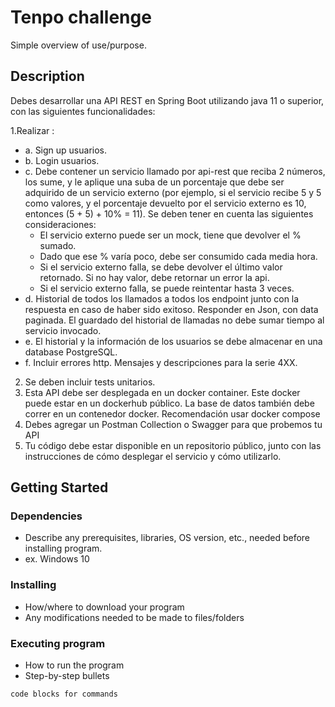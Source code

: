 # Tenpo challenge

Simple overview of use/purpose.

## Description

Debes desarrollar una API REST en Spring Boot utilizando java 11 o superior, con las siguientes funcionalidades:

1.Realizar :
  - a. Sign up usuarios. 
  - b. Login usuarios.
  - c. Debe contener un servicio llamado por api-rest que reciba 2 números, los sume, y le aplique una suba de un porcentaje que debe
  ser adquirido de un servicio externo (por ejemplo, si el servicio recibe 5 y 5 como valores, y el porcentaje devuelto por el servicio externo es 10,
  entonces (5 + 5) + 10% = 11). Se deben tener en cuenta las siguientes consideraciones:
    - El servicio externo puede ser un mock, tiene que devolver el % sumado.
    - Dado que ese % varía poco, debe ser consumido cada media hora.
    - Si el servicio externo falla, se debe devolver el último valor retornado. Si no hay valor, debe retornar un error la api.
    - Si el servicio externo falla, se puede reintentar hasta 3 veces.
  - d. Historial de todos los llamados a todos los endpoint junto con la respuesta en caso de haber sido exitoso. Responder en Json, con data paginada. El guardado del historial de llamadas no debe sumar tiempo al servicio invocado.
  - e. El historial y la información de los usuarios se debe almacenar en una database PostgreSQL.
  - f. Incluir errores http. Mensajes y descripciones para la serie 4XX.
2. Se deben incluir tests unitarios.
3. Esta API debe ser desplegada en un docker container. Este docker puede estar en un dockerhub público. La base de datos también debe correr en un contenedor docker. Recomendación usar docker compose
4. Debes agregar un Postman Collection o Swagger para que probemos tu API
5. Tu código debe estar disponible en un repositorio público, junto con las instrucciones de cómo desplegar el servicio y cómo utilizarlo.

## Getting Started

### Dependencies

* Describe any prerequisites, libraries, OS version, etc., needed before installing program.
* ex. Windows 10

### Installing

* How/where to download your program
* Any modifications needed to be made to files/folders

### Executing program

* How to run the program
* Step-by-step bullets
```
code blocks for commands
```
